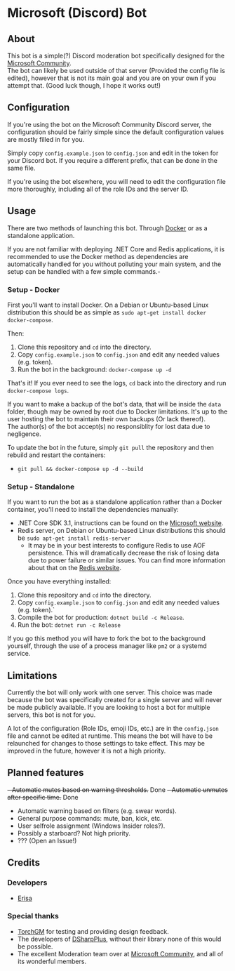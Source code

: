 # Microsoft (Discord) Bot

## About
This bot is a simple(?) Discord moderation bot specifically designed for the [Microsoft Community](https://msft.chat/).  
The bot can likely be used outside of that server (Provided the config file is edited), however that is not its main goal and you are on your own if you attempt that. (Good luck though, I hope it works out!)

## Configuration
If you're using the bot on the Microsoft Community Discord server, the configuration should be fairly simple since the default configuration values are mostly filled in for you.  

Simply copy `config.example.json` to `config.json` and edit in the token for your Discord bot. If you require a different prefix, that can be done in the same file.

If you're using the bot elsewhere, you will need to edit the configuration file more thoroughly, including all of the role IDs and the server ID.

## Usage
There are two methods of launching this bot. Through [Docker](https://www.docker.com/) or as a standalone application.

If you are not familiar with deploying .NET Core and Redis applications, it is recommended to use the Docker method as dependencies are automatically handled for you without polluting your main system, and the setup can be handled with a few simple commands.-

### Setup - Docker
First you'll want to install Docker. On a Debian or Ubuntu-based Linux distribution this should be as simple as `sudo apt-get install docker docker-compose`.

Then:
1. Clone this repository and `cd` into the directory.
2. Copy `config.example.json` to `config.json` and edit any needed values (e.g. token).
3. Run the bot in the background: `docker-compose up -d`

That's it! If you ever need to see the logs, `cd` back into the directory and run `docker-compose logs`.

If you want to make a backup of the bot's data, that will be inside the `data` folder, though may be owned by root due to Docker limitations. It's up to the user hosting the bot to maintain their own backups (Or lack thereof).  
The author(s) of the bot accept(s) no responsiblity for lost data due to negligence.

To update the bot in the future, simply `git pull` the repository and then rebuild and restart the containers:
- `git pull && docker-compose up -d --build`

### Setup - Standalone
If you want to run the bot as a standalone application rather than a Docker container, you'll need to install the dependencies manually:
- .NET Core SDK 3.1, instructions can be found on the [Microsoft website](https://dotnet.microsoft.com/download?initial-os=linux).
- Redis server, on Debian or Ubuntu-based Linux distributions this should be `sudo apt-get install redis-server`
    - It may be in your best interests to configure Redis to use AOF persistence. This will dramatically decrease the risk of losing data due to power failure or similar issues. You can find more information about that on the [Redis website](https://redis.io/topics/persistence).

Once you have everything installed:
1. Clone this repository and `cd` into the directory.
2. Copy `config.example.json` to `config.json` and edit any needed values (e.g. token).`
3. Compile the bot for production: `dotnet build -c Release`.
3. Run the bot: `dotnet run -c Release`

If you go this method you will have to fork the bot to the background yourself, through the use of a process manager like `pm2` or a systemd service.

## Limitations
Currently the bot will only work with one server. This choice was made because the bot was specifically created for a single server and will never be made publicly available. If you are looking to host a bot for multiple servers, this bot is not for you.

A lot of the configuration (Role IDs, emoji IDs, etc.) are in the `config.json` file and cannot be edited at runtime. This means the bot will have to be relaunched for changes to those settings to take effect. This may be improved in the future, however it is not a high priority.

## Planned features
~~- Automatic mutes based on warning thresholds.~~ Done
~~- Automatic unmutes after specific time.~~ Done
- Automatic warning based on filters (e.g. swear words).
- General purpose commands: mute, ban, kick, etc.
- User selfrole assignment (Windows Insider roles?).
- Possibly a starboard? Not high priority.
- ??? (Open an Issue!)

## Credits

### Developers
- [Erisa](https://github.com/Erisa)

### Special thanks
- [TorchGM](https://github.com/TorchGM) for testing and providing design feedback.
- The developers of [DSharpPlus](https://github.com/DSharpPlus/DSharpPlus), without their library none of this would  be possible.
- The excellent Moderation team over at [Microsoft Community](https://msft.chat/), and all of its wonderful members.

